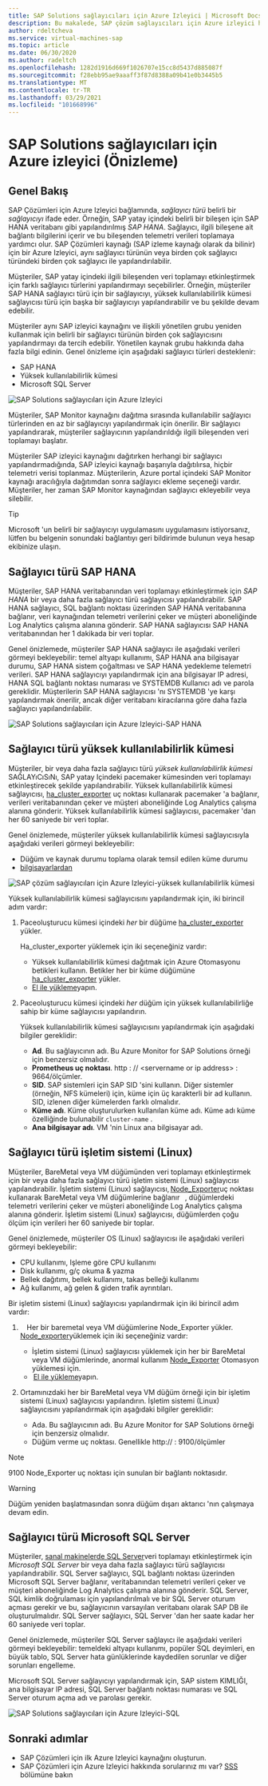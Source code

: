```yaml
---
title: SAP Solutions sağlayıcıları için Azure Izleyici | Microsoft Docs
description: Bu makalede, SAP çözüm sağlayıcıları için Azure izleyici hakkında sık sorulan sorulara yanıtlar verilmektedir.
author: rdeltcheva
ms.service: virtual-machines-sap
ms.topic: article
ms.date: 06/30/2020
ms.author: radeltch
ms.openlocfilehash: 1282d1916d669f1026707e15cc8d5437d885087f
ms.sourcegitcommit: f28ebb95ae9aaaff3f87d8388a09b41e0b3445b5
ms.translationtype: MT
ms.contentlocale: tr-TR
ms.lasthandoff: 03/29/2021
ms.locfileid: "101668996"
---
```

# <a name="azure-monitor-for-sap-solutions-providers-preview"></a>SAP Solutions sağlayıcıları için Azure izleyici (Önizleme)

## <a name="overview"></a>Genel Bakış  

SAP Çözümleri için Azure Izleyici bağlamında, *sağlayıcı türü* belirli bir *sağlayıcıyı* ifade eder. Örneğin, SAP yatay içindeki belirli bir bileşen için SAP HANA veritabanı gibi yapılandırılmış *SAP HANA*. Sağlayıcı, ilgili bileşene ait bağlantı bilgilerini içerir ve bu bileşenden telemetri verileri toplamaya yardımcı olur. SAP Çözümleri kaynağı (SAP izleme kaynağı olarak da bilinir) için bir Azure Izleyici, aynı sağlayıcı türünün veya birden çok sağlayıcı türündeki birden çok sağlayıcı ile yapılandırılabilir.
   
Müşteriler, SAP yatay içindeki ilgili bileşenden veri toplamayı etkinleştirmek için farklı sağlayıcı türlerini yapılandırmayı seçebilirler. Örneğin, müşteriler SAP HANA sağlayıcı türü için bir sağlayıcıyı, yüksek kullanılabilirlik kümesi sağlayıcısı türü için başka bir sağlayıcıyı yapılandırabilir ve bu şekilde devam edebilir.  

Müşteriler aynı SAP izleyici kaynağını ve ilişkili yönetilen grubu yeniden kullanmak için belirli bir sağlayıcı türünün birden çok sağlayıcısını yapılandırmayı da tercih edebilir. Yönetilen kaynak grubu hakkında daha fazla bilgi edinin. Genel önizleme için aşağıdaki sağlayıcı türleri desteklenir:   
- SAP HANA
- Yüksek kullanılabilirlik kümesi
- Microsoft SQL Server

![SAP Solutions sağlayıcıları için Azure Izleyici](./media/azure-monitor-sap/azure-monitor-providers.png)

Müşteriler, SAP Monitor kaynağını dağıtma sırasında kullanılabilir sağlayıcı türlerinden en az bir sağlayıcıyı yapılandırmak için önerilir. Bir sağlayıcı yapılandırarak, müşteriler sağlayıcının yapılandırıldığı ilgili bileşenden veri toplamayı başlatır.   

Müşteriler SAP izleyici kaynağını dağıtırken herhangi bir sağlayıcı yapılandırmadığında, SAP izleyici kaynağı başarıyla dağıtılırsa, hiçbir telemetri verisi toplanmaz. Müşterilerin, Azure portal içindeki SAP Monitor kaynağı aracılığıyla dağıtımdan sonra sağlayıcı ekleme seçeneği vardır. Müşteriler, her zaman SAP Monitor kaynağından sağlayıcı ekleyebilir veya silebilir.

> [!Tip]
> Microsoft 'un belirli bir sağlayıcıyı uygulamasını uygulamasını istiyorsanız, lütfen bu belgenin sonundaki bağlantıyı geri bildirimde bulunun veya hesap ekibinize ulaşın.  

## <a name="provider-type-sap-hana"></a>Sağlayıcı türü SAP HANA

Müşteriler, SAP HANA veritabanından veri toplamayı etkinleştirmek için *SAP HANA* bir veya daha fazla sağlayıcı türü sağlayıcısı yapılandırabilir. SAP HANA sağlayıcı, SQL bağlantı noktası üzerinden SAP HANA veritabanına bağlanır, veri kaynağından telemetri verilerini çeker ve müşteri aboneliğinde Log Analytics çalışma alanına gönderir. SAP HANA sağlayıcısı SAP HANA veritabanından her 1 dakikada bir veri toplar.  

Genel önizlemede, müşteriler SAP HANA sağlayıcı ile aşağıdaki verileri görmeyi bekleyebilir: temel altyapı kullanımı, SAP HANA ana bilgisayar durumu, SAP HANA sistem çoğaltması ve SAP HANA yedekleme telemetri verileri. SAP HANA sağlayıcıyı yapılandırmak için ana bilgisayar IP adresi, HANA SQL bağlantı noktası numarası ve SYSTEMDB Kullanıcı adı ve parola gereklidir. Müşterilerin SAP HANA sağlayıcısı 'nı SYSTEMDB 'ye karşı yapılandırmak önerilir, ancak diğer veritabanı kiracılarına göre daha fazla sağlayıcı yapılandırılabilir.

![SAP Solutions sağlayıcıları için Azure Izleyici-SAP HANA](./media/azure-monitor-sap/azure-monitor-providers-hana.png)

## <a name="provider-type-high-availability-cluster"></a>Sağlayıcı türü yüksek kullanılabilirlik kümesi
Müşteriler, bir veya daha fazla sağlayıcı türü *yüksek kullanılabilirlik kümesi* SAĞLAYıCıSıNı, SAP yatay Içindeki pacemaker kümesinden veri toplamayı etkinleştirecek şekilde yapılandırabilir. Yüksek kullanılabilirlik kümesi sağlayıcısı, [ha_cluster_exporter](https://github.com/ClusterLabs/ha_cluster_exporter) uç noktası kullanarak pacemaker 'a bağlanır, verileri veritabanından çeker ve müşteri aboneliğinde Log Analytics çalışma alanına gönderir. Yüksek kullanılabilirlik kümesi sağlayıcısı, pacemaker 'dan her 60 saniyede bir veri toplar.  

Genel önizlemede, müşteriler yüksek kullanılabilirlik kümesi sağlayıcısıyla aşağıdaki verileri görmeyi bekleyebilir:   
 - Düğüm ve kaynak durumu toplama olarak temsil edilen küme durumu 
 - [bilgisayarlardan](https://github.com/ClusterLabs/ha_cluster_exporter/blob/master/doc/metrics.md) 

![SAP çözüm sağlayıcıları için Azure Izleyici-yüksek kullanılabilirlik kümesi](./media/azure-monitor-sap/azure-monitor-providers-pacemaker-cluster.png)

Yüksek kullanılabilirlik kümesi sağlayıcısını yapılandırmak için, iki birincil adım vardır:

1. Paceoluşturucu kümesi içindeki *her* bir düğüme [ha_cluster_exporter](https://github.com/ClusterLabs/ha_cluster_exporter) yükler.

   Ha_cluster_exporter yüklemek için iki seçeneğiniz vardır:
   
   - Yüksek kullanılabilirlik kümesi dağıtmak için Azure Otomasyonu betikleri kullanın. Betikler her bir küme düğümüne [ha_cluster_exporter](https://github.com/ClusterLabs/ha_cluster_exporter) yükler.  
   - [El ile yükleme](https://github.com/ClusterLabs/ha_cluster_exporter#manual-clone--build)yapın. 

2. Paceoluşturucu kümesi içindeki *her* düğüm için yüksek kullanılabilirliğe sahip bir küme sağlayıcısı yapılandırın.

   Yüksek kullanılabilirlik kümesi sağlayıcısını yapılandırmak için aşağıdaki bilgiler gereklidir:
   
   - **Ad**. Bu sağlayıcının adı. Bu Azure Monitor for SAP Solutions örneği için benzersiz olmalıdır.
   - **Prometheus uç noktası**. http \: // \<servername or ip address\> : 9664/ölçümler.
   - **SID**. SAP sistemleri için SAP SID 'sini kullanın. Diğer sistemler (örneğin, NFS kümeleri) için, küme için üç karakterli bir ad kullanın. SID, izlenen diğer kümelerden farklı olmalıdır.   
   - **Küme adı**. Küme oluşturulurken kullanılan küme adı. Küme adı küme özelliğinde bulunabilir `cluster-name` .
   - **Ana bilgisayar adı**. VM 'nin Linux ana bilgisayar adı.  


## <a name="provider-type-os-linux"></a>Sağlayıcı türü işletim sistemi (Linux)
Müşteriler, BareMetal veya VM düğümünden veri toplamayı etkinleştirmek için bir veya daha fazla sağlayıcı türü işletim sistemi (Linux) sağlayıcısı yapılandırabilir. İşletim sistemi (Linux) sağlayıcısı, [Node_Exporter](https://github.com/prometheus/node_exporter)uç noktası kullanarak BareMetal veya VM düğümlerine bağlanır   , düğümlerdeki telemetri verilerini çeker ve müşteri aboneliğinde Log Analytics çalışma alanına gönderir. İşletim sistemi (Linux) sağlayıcısı, düğümlerden çoğu ölçüm için verileri her 60 saniyede bir toplar. 

Genel önizlemede, müşteriler OS (Linux) sağlayıcısı ile aşağıdaki verileri görmeyi bekleyebilir: 
   - CPU kullanımı, Işleme göre CPU kullanımı 
   - Disk kullanımı, g/ç okuma & yazma 
   - Bellek dağıtımı, bellek kullanımı, takas belleği kullanımı 
   - Ağ kullanımı, ağ gelen & giden trafik ayrıntıları. 

Bir işletim sistemi (Linux) sağlayıcısı yapılandırmak için iki birincil adım vardır:
1.  [](https://github.com/prometheus/node_exporter)   Her bir baremetal veya VM düğümlerine Node_Exporter yükler.
   [Node_exporter](https://github.com/prometheus/node_exporter)yüklemek için iki seçeneğiniz vardır: 
      - İşletim sistemi (Linux) sağlayıcısı yüklemek için her bir BareMetal veya VM düğümlerinde, anormal kullanım [Node_Exporter](https://github.com/prometheus/node_exporter) Otomasyon yüklemesi için.  
      -  [El ile yükleme](https://prometheus.io/docs/guides/node-exporter/)yapın.

2. Ortamınızdaki her bir BareMetal veya VM düğüm örneği için bir işletim sistemi (Linux) sağlayıcısı yapılandırın. 
   İşletim sistemi (Linux) sağlayıcısını yapılandırmak için aşağıdaki bilgiler gereklidir: 
      - Ada. Bu sağlayıcının adı. Bu Azure Monitor for SAP Solutions örneği için benzersiz olmalıdır. 
      - Düğüm verme uç noktası. Genellikle http:// <servername or ip address> : 9100/ölçümler 

> [!NOTE]
> 9100 Node_Exporter uç noktası için sunulan bir bağlantı noktasıdır.

> [!Warning]
> Düğüm yeniden başlatmasından sonra düğüm dışarı aktarıcı 'nın çalışmaya devam edin. 


## <a name="provider-type-microsoft-sql-server"></a>Sağlayıcı türü Microsoft SQL Server

Müşteriler, [sanal makinelerde SQL Server](https://azure.microsoft.com/services/virtual-machines/sql-server/)veri toplamayı etkinleştirmek için *Microsoft SQL Server* bir veya daha fazla sağlayıcı türü sağlayıcısı yapılandırabilir. SQL Server sağlayıcı, SQL bağlantı noktası üzerinden Microsoft SQL Server bağlanır, veritabanından telemetri verileri çeker ve müşteri aboneliğinde Log Analytics çalışma alanına gönderir. SQL Server, SQL kimlik doğrulaması için yapılandırılmalı ve bir SQL Server oturum açması gerekir ve bu, sağlayıcının varsayılan veritabanı olarak SAP DB ile oluşturulmalıdır. SQL Server sağlayıcı, SQL Server 'dan her saate kadar her 60 saniyede veri toplar.  

Genel önizlemede, müşteriler SQL Server sağlayıcı ile aşağıdaki verileri görmeyi bekleyebilir: temeldeki altyapı kullanımı, popüler SQL deyimleri, en büyük tablo, SQL Server hata günlüklerinde kaydedilen sorunlar ve diğer sorunları engelleme.  

Microsoft SQL Server sağlayıcıyı yapılandırmak için, SAP sistem KIMLIĞI, ana bilgisayar IP adresi, SQL Server bağlantı noktası numarası ve SQL Server oturum açma adı ve parolası gerekir.

![SAP Solutions sağlayıcıları için Azure Izleyici-SQL](./media/azure-monitor-sap/azure-monitor-providers-sql.png)

## <a name="next-steps"></a>Sonraki adımlar

- SAP Çözümleri için ilk Azure Izleyici kaynağını oluşturun.
- SAP Çözümleri için Azure Izleyici hakkında sorularınız mı var? [SSS](./azure-monitor-faq.md) bölümüne bakın
